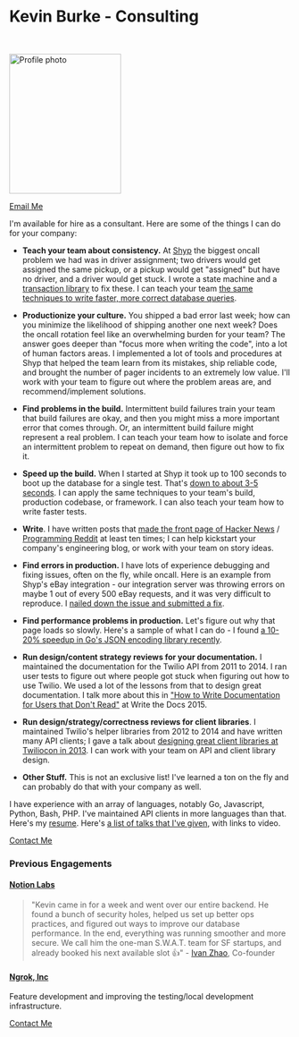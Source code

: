 # Kevin Burke - Consulting

<br/>
<p>
<img width=200 height=250 src="https://kev.inburke.com/photos/profile-small.jpg" alt="Profile photo">
</p>

[Email Me](mailto:kev+consulting@inburke.com)

I'm available for hire as a consultant. Here are some of the things I can do
for your company:

- **Teach your team about consistency.** At <a href="https://shyp.com">Shyp</a>
the biggest oncall problem we had was in driver assignment; two drivers
would get assigned the same pickup, or a pickup would get "assigned" but
have no driver, and a driver would get stuck. I wrote a state machine and a
[transaction library](https://github.com/Shyp/pg-transactions) to fix these. I
can teach your team [the same techniques to write faster, more correct database
queries](https://kev.inburke.com/kevin/faster-correct-database-queries/).

- **Productionize your culture.** You shipped a bad error last week; how can you
minimize the likelihood of shipping another one next week? Does the oncall
rotation feel like an overwhelming burden for your team? The answer goes deeper
than "focus more when writing the code", into a lot of human factors areas.
I implemented a lot of tools and procedures at Shyp that helped the team
learn from its mistakes, ship reliable code, and brought the number of pager
incidents to an extremely low value. I'll work with your team to figure out
where the problem areas are, and recommend/implement solutions.

- **Find problems in the build.** Intermittent build failures train your team
that build failures are okay, and then you might miss a more important error
that comes through. Or, an intermittent build failure might represent a real
problem. I can teach your team how to isolate and force an intermittent problem
to repeat on demand, then figure out how to fix it.

- **Speed up the build.** When I started at Shyp it took up to 100 seconds
to boot up the database for a single test. That's [down to about 3-5
seconds][speed-tests]. I can apply the same techniques to your team's build,
production codebase, or framework. I can also teach your team how to write
faster tests.

- **Write**. I have written posts that [made the front page of Hacker News][hn]
/ [Programming Reddit][reddit] at least ten times; I can help kickstart your
company's engineering blog, or work with your team on story ideas.

[hn]: https://hn.algolia.com/?query=inburke.com&sort=byPopularity&prefix=false&page=0&dateRange=all&type=story
[reddit]: https://www.reddit.com/r/programming/search?q=url%3Akev.inburke.com&sort=top&restrict_sr=on&t=all

- **Find errors in production.** I have lots of experience debugging and fixing
issues, often on the fly, while oncall. Here is an example from Shyp's eBay
integration - our integration server was throwing errors on maybe 1 out of
every 500 eBay requests, and it was very difficult to reproduce. I [nailed down
the issue and submitted a fix][fix].

[fix]: https://github.com/Shyp/nodejs-ebay-api/commit/bd7e3835ee453404a7e05084dd7abf0b17762198

- **Find performance problems in production.** Let's figure out
why that page loads so slowly. Here's a sample of what I can
do - I found [a 10-20% speedup in Go's JSON encoding library
recently](https://go-review.googlesource.com/#/c/24466/).

- **Run design/content strategy reviews for your documentation.** I maintained
the documentation for the Twilio API from 2011 to 2014. I ran user tests to
figure out where people got stuck when figuring out how to use Twilio. We used
a lot of the lessons from that to design great documentation. I talk more about
this in ["How to Write Documentation for Users that Don't Read"][write-docs] at
Write the Docs 2015.

- **Run design/strategy/correctness reviews for client libraries**. I maintained
Twilio's helper libraries from 2012 to 2014 and have written many API
clients; I gave a talk about [designing great client libraries at Twiliocon
in 2013][great-client-libraries]. I can work with your team on API and client
library design.

- **Other Stuff.** This is not an exclusive list! I've learned a ton on the fly
and can probably do that with your company as well.

I have experience with an array of languages, notably Go, Javascript, Python,
Bash, PHP. I've maintained API clients in more languages than that. Here's
my [resume](https://kev.inburke.com/resume/kevinburke.pdf). Here's [a list of
talks that I've given][talks], with links to video.

[Contact Me](mailto:kev+consulting@inburke.com)

### Previous Engagements

#### [Notion Labs][notion]

> "Kevin came in for a week and went over our entire backend. He found a bunch
> of security holes, helped us set up better ops practices, and figured out
> ways to improve our database performance. In the end, everything was running
> smoother and more secure. We call him the one-man S.W.A.T. team for SF
> startups, and already booked his next available slot 👍" - [Ivan Zhao][ivan],
> Co-founder

#### [Ngrok, Inc][ngrok]

Feature development and improving the testing/local development infrastructure.

[Contact Me](mailto:kev+consulting@inburke.com)

[speed-tests]: https://shyp.github.io/2015/07/13/speed-up-your-javascript-tests.html
[write-docs]: https://www.youtube.com/watch?v=sQP_hUNCrcE
[great-client-libraries]: https://www.youtube.com/watch?v=C_UJHqR_2Mo
[talks]: https://github.com/kevinburke/talks/blob/master/videos.md
[notion]: https://www.notion.so/
[ivan]: http://ivzhao.com/
[ngrok]: https://ngrok.com
